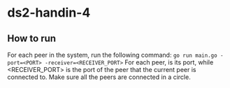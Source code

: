 # ds2-handin-4

## How to run

For each peer in the system, run the following command: ``go run main.go -port=<PORT> -receiver=<RECEIVER_PORT>``
For each peer, <PORT> is its port, while <RECEIVER_PORT> is the port of the peer that the current peer is connected to.
Make sure all the peers are connected in a circle.